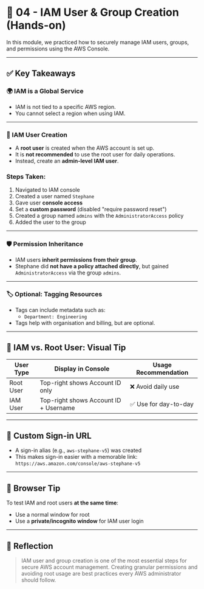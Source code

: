 # 👥 04 - IAM User & Group Creation (Hands-on)

In this module, we practiced how to securely manage IAM users, groups, and permissions using the AWS Console.

---

## ✅ Key Takeaways

### 🌍 IAM is a Global Service
- IAM is not tied to a specific AWS region.
- You cannot select a region when using IAM.

---

### 👤 IAM User Creation

- A **root user** is created when the AWS account is set up.
- It is **not recommended** to use the root user for daily operations.
- Instead, create an **admin-level IAM user**.

### Steps Taken:
1. Navigated to IAM console
2. Created a user named `Stephane`
3. Gave user **console access**
4. Set a **custom password** (disabled "require password reset")
5. Created a group named `admins` with the `AdministratorAccess` policy
6. Added the user to the group

---

### 🛡️ Permission Inheritance
- IAM users **inherit permissions from their group**.
- Stephane did **not have a policy attached directly**, but gained `AdministratorAccess` via the group `admins`.

---

### 🏷️ Optional: Tagging Resources
- Tags can include metadata such as:
  - `Department: Engineering`
- Tags help with organisation and billing, but are optional.

---

## 🔐 IAM vs. Root User: Visual Tip

| User Type   | Display in Console         | Usage Recommendation |
|-------------|----------------------------|------------------------|
| Root User   | Top-right shows Account ID only | ❌ Avoid daily use |
| IAM User    | Top-right shows Account ID + Username | ✅ Use for day-to-day |

---

## 🔗 Custom Sign-in URL

- A sign-in alias (e.g., `aws-stephane-v5`) was created
- This makes sign-in easier with a memorable link:  
  `https://aws.amazon.com/console/aws-stephane-v5`

---

## 🧪 Browser Tip

To test IAM and root users **at the same time**:
- Use a normal window for root
- Use a **private/incognito window** for IAM user login

---

## 💬 Reflection

> IAM user and group creation is one of the most essential steps for secure AWS account management. Creating granular permissions and avoiding root usage are best practices every AWS administrator should follow.
